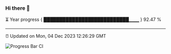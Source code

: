 ### Hi there 👋

⏳ Year progress { ███████████████████████████▁▁▁ } 92.47 %

---

⏰ Updated on Mon, 04 Dec 2023 12:26:29 GMT

![Progress Bar CI](https://github.com/liununu/liununu/workflows/Progress%20Bar%20CI/badge.svg)
